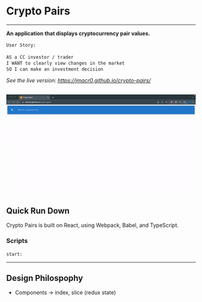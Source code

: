 # Crypto Pairs 
---
**An application that displays cryptocurrency pair values.**

```
User Story:

AS a CC investor / trader
I WANT to clearly view changes in the market
SO I can make an investment decision
```

*See the live version: https://jmacr0.github.io/crypto-pairs/*

![Alt Text](https://github.com/Jmacr0/crypto-pairs/blob/main/external_assets/Download_PWA_example.gif)
---
## Quick Run Down
Crypto Pairs is built on React, using Webpack, Babel, and TypeScript.

### Scripts
```
start:
```

---
## Design Philospophy
- Components -> index, slice (redux state)